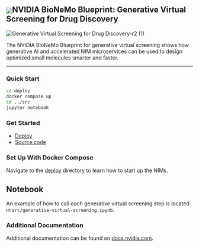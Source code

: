 <h2><img align="center" src="https://github.com/NVIDIA-BioNeMo-blueprints/generative-virtual-screening/blob/main/nvidia-logo.png?raw=true">NVIDIA BioNeMo Blueprint: Generative Virtual Screening for Drug Discovery</h2>

![Generative Virtual Screening for Drug Discovery-r2 (1)](https://github.com/user-attachments/assets/dbb1795a-7e3f-4363-9b20-4bc4d67d04bb)

The NVIDIA BioNeMo Blueprint for generative virtual screening shows how generative AI and accelerated NIM microservices can be used to design optimized small molecules smarter and faster.

<hr>

### Quick Start

```bash
cd deploy
docker compose up
cd ../src
jupyter notebook
```

### Get Started

* [Deploy](deploy/)
* [Source code](src/)

### Set Up With Docker Compose

Navigate to the [deploy](deploy/) directory to learn how to start up the NIMs.

## Notebook

An example of how to call each generative virtual screening step is located in `src/generative-virtual-screening.ipynb`.

### Additional Documentation

Additional documentation can be found on [docs.nvidia.com](https://nim-docs-staging.s3.us-west-1.amazonaws.com/bionemo-caddvs/main/overview.html).


